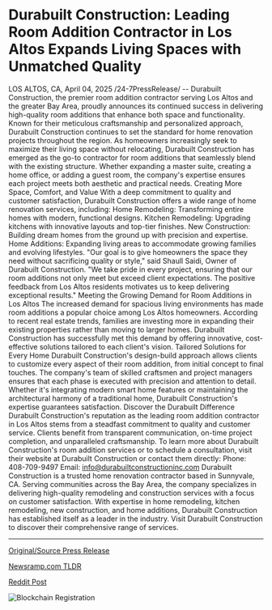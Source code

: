 # Durabuilt Construction: Leading Room Addition Contractor in Los Altos Expands Living Spaces with Unmatched Quality

LOS ALTOS, CA, April 04, 2025 /24-7PressRelease/ -- Durabuilt Construction, the premier room addition contractor serving Los Altos and the greater Bay Area, proudly announces its continued success in delivering high-quality room additions that enhance both space and functionality. Known for their meticulous craftsmanship and personalized approach, Durabuilt Construction continues to set the standard for home renovation projects throughout the region.  As homeowners increasingly seek to maximize their living space without relocating, Durabuilt Construction has emerged as the go-to contractor for room additions that seamlessly blend with the existing structure. Whether expanding a master suite, creating a home office, or adding a guest room, the company's expertise ensures each project meets both aesthetic and practical needs.  Creating More Space, Comfort, and Value With a deep commitment to quality and customer satisfaction, Durabuilt Construction offers a wide range of home renovation services, including:  Home Remodeling: Transforming entire homes with modern, functional designs.  Kitchen Remodeling: Upgrading kitchens with innovative layouts and top-tier finishes.  New Construction: Building dream homes from the ground up with precision and expertise.  Home Additions: Expanding living areas to accommodate growing families and evolving lifestyles.  "Our goal is to give homeowners the space they need without sacrificing quality or style," said Shaull Saidi, Owner of Durabuilt Construction. "We take pride in every project, ensuring that our room additions not only meet but exceed client expectations. The positive feedback from Los Altos residents motivates us to keep delivering exceptional results."  Meeting the Growing Demand for Room Additions in Los Altos The increased demand for spacious living environments has made room additions a popular choice among Los Altos homeowners. According to recent real estate trends, families are investing more in expanding their existing properties rather than moving to larger homes. Durabuilt Construction has successfully met this demand by offering innovative, cost-effective solutions tailored to each client's vision.  Tailored Solutions for Every Home Durabuilt Construction's design-build approach allows clients to customize every aspect of their room addition, from initial concept to final touches. The company's team of skilled craftsmen and project managers ensures that each phase is executed with precision and attention to detail. Whether it's integrating modern smart home features or maintaining the architectural harmony of a traditional home, Durabuilt Construction's expertise guarantees satisfaction.  Discover the Durabuilt Difference Durabuilt Construction's reputation as the leading room addition contractor in Los Altos stems from a steadfast commitment to quality and customer service. Clients benefit from transparent communication, on-time project completion, and unparalleled craftsmanship.  To learn more about Durabuilt Construction's room addition services or to schedule a consultation, visit their website at Durabuilt Construction or contact them directly:  Phone: 408-709-9497  Email: info@durabuiltconstructioninc.com  Durabuilt Construction is a trusted home renovation contractor based in Sunnyvale, CA. Serving communities across the Bay Area, the company specializes in delivering high-quality remodeling and construction services with a focus on customer satisfaction. With expertise in home remodeling, kitchen remodeling, new construction, and home additions, Durabuilt Construction has established itself as a leader in the industry. Visit Durabuilt Construction to discover their comprehensive range of services. 

---

[Original/Source Press Release](https://www.24-7pressrelease.com/press-release/521433/durabuilt-construction-leading-room-addition-contractor-in-los-altos-expands-living-spaces-with-unmatched-quality)
                    

[Newsramp.com TLDR](https://newsramp.com/curated-news/durabuilt-construction-excels-in-delivering-high-quality-room-additions-in-los-altos-and-the-bay-area/a4308d9f912ea56dfb0daf97883ac8aa) 

 



[Reddit Post](https://www.reddit.com/r/Business_NewsRamp/comments/1jr67zj/durabuilt_construction_excels_in_delivering/) 



![Blockchain Registration](https://cdn.newsramp.app/24-7PressRelease/qrcode/254/4/sageerOd.webp)